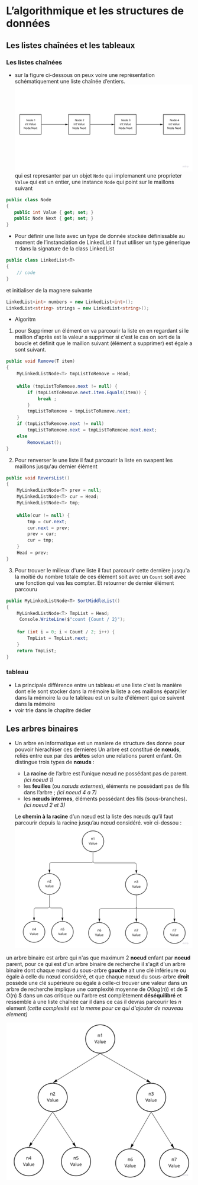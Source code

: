 # L’algorithmique et les structures de données
## Les listes chaînées et les tableaux
### Les listes chaînées

 -  sur la figure ci-dessous on peux voire une représentation schématiquement une liste chaînée d’entiers. 
 ![](Image/Untitled.jpg) 
 qui est represanter par un objet `Node` qui implemanent une proprieter `Value` qui est un entier, une instance `Node` qui point sur le maillons suivant
 ```cs
public class Node
{
	public int Value { get; set; }
	public Node Next { get; set; }
}
 ```
 - Pour définir une liste avec un type de donnée stockée définissable au moment de l’instanciation de LinkedList il faut utiliser un type génerique `T` dans la signature de la class LinkedList
```cs
public class LinkedList<T>
{
	// code
}
```
et initialiser de la magnere suivante 
```cs
LinkedList<int> numbers = new LinkedList<int>();
LinkedList<string> strings = new LinkedList<string>();
```
- Algoritm
 1. pour Supprimer un élément on va parcourir la liste en en regardant si le mallion d'après est la valeur a supprimer si c'est le cas on sort de la boucle et définit que le maillon suivant (élément a supprimer)  est égale a sont suivant.
```cs
public void Remove(T item)
{
    MyLinkedListNode<T> tmpListToRemove = Head;

    while (tmpListToRemove.next != null) {
        if (tmpListToRemove.next.item.Equals(item)) {
            break ;
        }
        tmpListToRemove = tmpListToRemove.next;
    }
    if (tmpListToRemove.next != null)
        tmpListToRemove.next = tmpListToRemove.next.next;
    else
        RemoveLast();
}
```
2. Pour renverser le une liste il faut parcourir la liste en swapent les maillons jusqu'au dernier élément
```cs 
public void ReversList()
{
    MyLinkedListNode<T> prev = null;
    MyLinkedListNode<T> cur = Head;
    MyLinkedListNode<T> tmp;

    while(cur != null) {
        tmp = cur.next;
        cur.next = prev;
        prev = cur;
        cur = tmp;
    }
    Head = prev;
}
```
3. Pour trouver le milieux d'une liste il faut parcourir cette dernière jusqu'a la moitié du nombre totale de ces élément soit avec un `Count` soit avec une fonction qui vas les compter. Et retourner de dernier élément parcouru 
```cs
public MyLinkedListNode<T> SortMiddleList()
{
    MyLinkedListNode<T> TmpList = Head;
     Console.WriteLine($"count {Count / 2}");

    for (int i = 0; i < Count / 2; i++) {
        TmpList = TmpList.next;
    }
    return TmpList;
}
```
### tableau
- La principale différence entre un tableau et une liste c'est la manière dont elle sont stocker dans la mémoire la liste a ces maillons éparpiller dans la mémoire la ou le tableau est un suite d'élément qui ce suivent dans la mémoire 
- voir trie dans le chapitre dédier

## Les arbres binaires

- Un arbre en informatique est un maniere de structure des donne pour pouvoir hierachiser ces dernieres Un arbre est constitué de **nœuds**, reliés entre eux par des **arêtes** selon une relations parent enfant. On distingue trois types de  **nœuds**  :

  - La  **racine**  de l’arbre est l’unique nœud ne possédant  pas de parent. *(ici noeud 1)*
  - les  **feuilles**  (ou  _nœuds externes_), éléments ne possédant  pas de fils  dans l’arbre ; *(ici noeud 4 a 7)*
   - les  **nœuds**  **internes**, éléments possédant des fils (sous-branches). *(ici noeud 2 et 3)*
  
  Le **chemin à la racine** d’un nœud est la liste des nœuds qu’il faut parcourir depuis la racine jusqu’au nœud considéré. voir ci-dessou : 
![](Image/tree.jpg)

un arbre binaire est arbre qui n'as que maximum 2 **noeud** enfant par **noeud** parent, pour ce qui est d'un arbre binaire de recherche il s'agit d'un arbre binaire dont chaque nœud du sous-arbre **gauche** ait une clé inférieure ou égale à celle du nœud considéré, et que chaque nœud du sous-arbre **droit** possède une clé supérieure ou égale à celle-ci trouver une valeur dans un arbre de recherche implique une complexité moyenne de $O(log(n))$ et de $ O(n) $ dans un cas critique ou l'arbre est complètement **déséquilibré** et ressemble à une liste chaînée car il  dans ce cas il devras parcourir les *n* element *(cette complexité est la meme pour ce qui d'ajouter de nouveau element)*

![](Image/BinaryTree.jpg)
